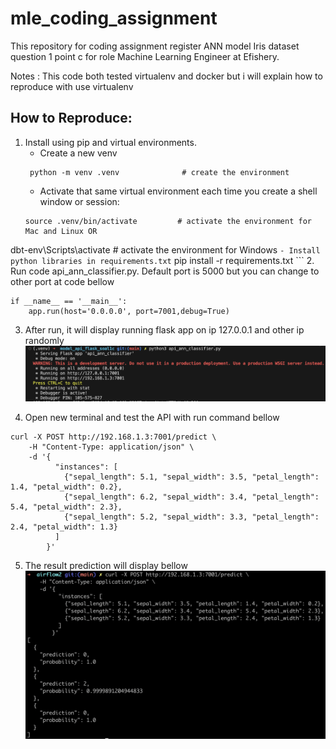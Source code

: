# mle_coding_assignment
This repository for coding assignment register ANN model Iris dataset question 1 point c for role Machine Learning Engineer at Efishery.

Notes : This code both tested virtualenv and docker but i will explain how to reproduce with use virtualenv
## How to Reproduce:
1. Install using pip and virtual environments.
   - Create a new venv
   ```
    python -m venv .venv              # create the environment
   ```
   - Activate that same virtual environment each time you create a shell window or session:
    ```
    source .venv/bin/activate         # activate the environment for Mac and Linux OR
dbt-env\Scripts\activate            # activate the environment for Windows
    ```
    - Install python libraries in requirements.txt
    ```
    pip install -r requirements.txt
    ```
2. Run code api_ann_classifier.py. Default port is 5000 but you can change to other port at code bellow
```
if __name__ == '__main__':
    app.run(host='0.0.0.0', port=7001,debug=True)
```
3. After run, it will display running flask app on ip 127.0.0.1 and other ip randomly
![debug flask app](https://github.com/saipulrx/mle_coding_assignment/blob/main/assets/debug_flask_app.png)

4. Open new terminal and test the API with run command bellow
```
curl -X POST http://192.168.1.3:7001/predict \
    -H "Content-Type: application/json" \
    -d '{
          "instances": [
            {"sepal_length": 5.1, "sepal_width": 3.5, "petal_length": 1.4, "petal_width": 0.2},
            {"sepal_length": 6.2, "sepal_width": 3.4, "petal_length": 5.4, "petal_width": 2.3},
            {"sepal_length": 5.2, "sepal_width": 3.3, "petal_length": 2.4, "petal_width": 1.3}
          ]
        }'
```

5. The result prediction will display bellow
![mlflow UI Experiment](https://github.com/saipulrx/mle_coding_assignment/blob/main/assets/prediction_result_api.png)

    